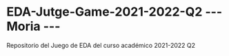 # EDA-Jutge-Game-2021-2022-Q2 --- Moria ---
Repositorio del Juego de EDA del curso académico 2021-2022 Q2
